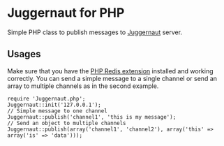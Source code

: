 # Juggernaut for PHP #

Simple PHP class to publish messages to [Juggernaut](https://github.com/maccman/juggernaut/) server.

## Usages ##

Make sure that you have the [PHP Redis extension](https://github.com/owlient/phpredis) installed and working correctly. You can send a simple message to a single channel or send an array to multiple channels as in the second example.

	require 'Juggernaut.php';
	Juggernaut::init('127.0.0.1');
	// Simple message to one channel
	Juggernaut::publish('channel1', 'this is my message');
	// Send an object to multiple channels
	Juggernaut::publish(array('channel1', 'channel2'), array('this' => array('is' => 'data')));